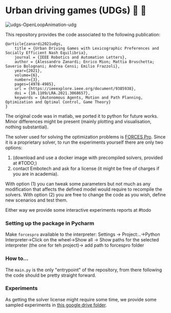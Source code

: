 # Urban driving games (UDGs) :red_car: :blue_car:

![udgs-OpenLoopAnimation-udg](https://user-images.githubusercontent.com/18750753/115951950-ca177b00-a4e3-11eb-8470-84e107817c1f.gif)

This repository provides the code associated to the following publication:

```
@article{zanardi2021udgs,
    title = {Urban Driving Games with Lexicographic Preferences and Socially Efficient Nash Equilibria},
    journal = {IEEE Robotics and Automation Letters},
    author = {Alessandro Zanardi; Enrico Mion; Mattia Bruschetta; Saverio Bolognani; Andrea Censi; Emilio Frazzoli},
    year={2021},
    volume={6},
    number={3},
    pages={4978-4985},
    url = {https://ieeexplore.ieee.org/document/9385938},
    doi = {10.1109/LRA.2021.3068657},
    keywords = {Autonomous Agents, Motion and Path Planning, Optimization and Optimal Control, Game Theory}
}
```

The original code was in matlab, we ported it to python for future works. Minor differences might be present (mainly
plotting and visualisation, nothing substantial).

The solver used for solving the optimization problems
is [FORCES Pro](https://www.embotech.com/products/forcespro/overview/). Since it is a proprietary solver, to run the
experiments yourself there are only two options:

1. (download and use a docker image with precompiled solvers, provided at #TODO;)
2. contact Embotech and ask for a license (it might be free of charges if you are in academia).

With option (1) you can tweak some parameters but not much as any modification that affects the defined model would
require to recompile the solvers. With option (2) you are free to change the code as you wish, define new scenarios and
test them.

Either way we provide some interactive experiments reports at #todo

### Setting up the package in Pycharm

Make `forcespro` available to the interpreter:
Settings -> Project:..->Python Interpreter->Click on the wheel->Show all -> Show paths for the selected interpreter (the
one for teh project)-> add path to forcespro folder

### How to...

The `main.py` is the only "entrypoint" of the repository, from there following the code should be pretty straight
forward.

### Experiments

As getting the solver license might require some time, we provide some sampled experiments
in [this google drive folder](https://drive.google.com/drive/folders/189rVGHaBk5ja5GIIK9COg8HtWiy5GbAf?usp=sharing).

